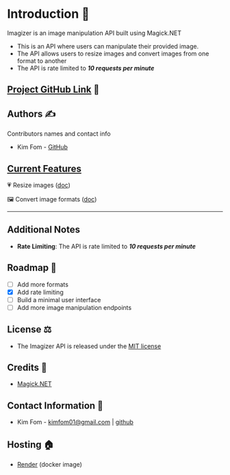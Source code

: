 # Introduction 👋

Imagizer is an image manipulation API built using Magick.NET

- This is an API where users can manipulate their provided image.
- The API allows users to resize images and convert images from one format to another
- The API is rate limited to **_10 requests per minute_**

## [Project GitHub Link](https://github.com/kimfom01/imagizer) 🔗

## Authors ✍️

Contributors names and contact info

- Kim Fom - [GitHub](https://github.com/kimfom01)

## [Current Features](endpoints/Endpoints.md)

💗 Resize images ([doc](ResizeImage.md))

🖼️ Convert image formats ([doc](ConvertImageFormat.md))

---

## Additional Notes

- **Rate Limiting**: The API is rate limited to **_10 requests per minute_**

## Roadmap 🚀

- [ ] Add more formats
- [x] Add rate limiting
- [ ] Build a minimal user interface
- [ ] Add more image manipulation endpoints

## License ⚖️

- The Imagizer API is released under the [MIT license](https://github.com/kimfom01/Imagizer/blob/main/LICENSE)

## Credits 🙏

- [Magick.NET](https://github.com/dlemstra/Magick.NET)

## Contact Information 📩

- Kim Fom - [kimfom01@gmail.com](mailto:kimfom01@gmail.com) | [github](https://github.com/kimfom01)

## Hosting 🏠

- [Render](https://render.com/) (docker image)
